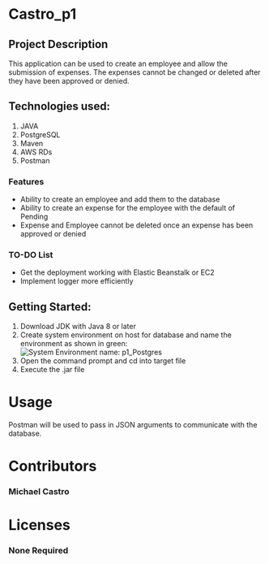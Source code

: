 # Castro_p1

## Project Description

This application can be used to create an employee and allow the submission of expenses.
The expenses cannot be changed or deleted after they have been approved or denied.

## Technologies used:

1. JAVA
2. PostgreSQL
3. Maven
4. AWS RDs
5. Postman

### Features

* Ability to create an employee and add them to the database
* Ability to create an expense for the employee with the default of Pending
* Expense and Employee cannot be deleted once an expense has been approved or denied

### TO-DO List
* Get the deployment working with Elastic Beanstalk or EC2
* Implement logger more efficiently

## Getting Started:
1. Download JDK with Java 8 or later
2. Create system environment on host for database and name the environment as shown in green:
![System Environment name: p1_Postgres](C:\Users\armor\OneDrive\Desktop\Revature_Projects\castro_p1\Screenshots\Screenshot_2022-05-04_184847.png)
3. Open the command prompt and cd into target file
4. Execute the .jar file

# Usage

Postman will be used to pass in JSON arguments to communicate with the database.

# Contributors

### Michael Castro

# Licenses 

### None Required